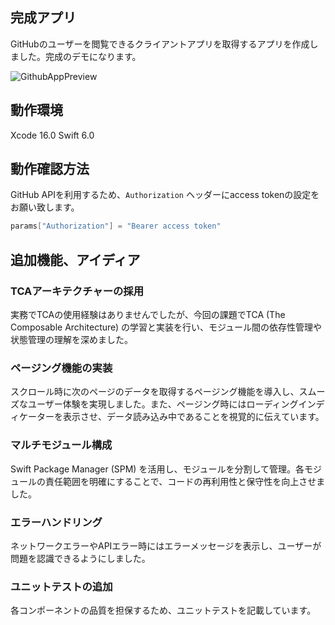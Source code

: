 ## 完成アプリ
GitHubのユーザーを閲覧できるクライアントアプリを取得するアプリを作成しました。完成のデモになります。

![GithubAppPreview](https://github.com/user-attachments/assets/f9b2d90b-c49f-41be-a7f5-a11222c25365)

## 動作環境
Xcode 16.0 Swift 6.0

## 動作確認方法
GitHub APIを利用するため、`Authorization` ヘッダーにaccess tokenの設定をお願い致します。

```swift
params["Authorization"] = "Bearer access token"
```

## 追加機能、アイディア

### TCAアーキテクチャーの採用
実務でTCAの使用経験はありませんでしたが、今回の課題でTCA (The Composable Architecture) の学習と実装を行い、モジュール間の依存性管理や状態管理の理解を深めました。

### ページング機能の実装
スクロール時に次のページのデータを取得するページング機能を導入し、スムーズなユーザー体験を実現しました。また、ページング時にはローディングインディケーターを表示させ、データ読み込み中であることを視覚的に伝えています。

### マルチモジュール構成
Swift Package Manager (SPM) を活用し、モジュールを分割して管理。各モジュールの責任範囲を明確にすることで、コードの再利用性と保守性を向上させました。

### エラーハンドリング
ネットワークエラーやAPIエラー時にはエラーメッセージを表示し、ユーザーが問題を認識できるようにしました。

### ユニットテストの追加
各コンポーネントの品質を担保するため、ユニットテストを記載しています。
